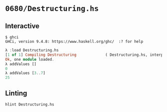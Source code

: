 # `0680/Destructuring.hs`

## Interactive

```console
$ ghci
GHCi, version 9.4.8: https://www.haskell.org/ghc/  :? for help
```
```haskell
λ :load Destructuring.hs
[1 of 1] Compiling Destructuring             ( Destructuring.hs, interpreted )
Ok, one module loaded.
λ addValues []
0
λ addValues [3..7]
25
```

## Linting

```console
hlint Destructuring.hs
```
